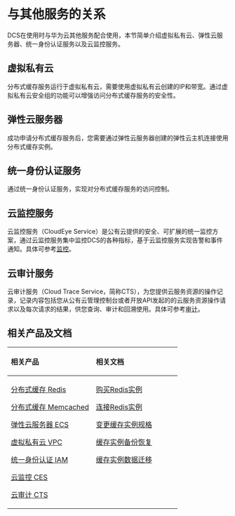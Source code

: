 # 与其他服务的关系<a name="zh-cn_topic_0033568449"></a>

DCS在使用时与华为云其他服务配合使用，本节简单介绍虚拟私有云、弹性云服务器、统一身份认证服务以及云监控服务。

## 虚拟私有云<a name="section0241946145417"></a>

分布式缓存服务运行于虚拟私有云，需要使用虚拟私有云创建的IP和带宽。通过虚拟私有云安全组的功能可以增强访问分布式缓存服务的安全性。

## 弹性云服务器<a name="section886209125518"></a>

成功申请分布式缓存服务后，您需要通过弹性云服务器创建的弹性云主机连接使用分布式缓存实例。

## 统一身份认证服务<a name="section3787617165612"></a>

通过统一身份认证服务，实现对分布式缓存服务的访问控制。

## 云监控服务<a name="section97528162561"></a>

云监控服务（CloudEye Service）是公有云提供的安全、可扩展的统一监控方案，通过云监控服务集中监控DCS的各种指标，基于云监控服务实现告警和事件通知。具体可参考[监控](支持的监控指标.md)。

## 云审计服务<a name="section83951373330"></a>

云审计服务（Cloud Trace Service，简称CTS），为您提供云服务资源的操作记录，记录内容包括您从公有云管理控制台或者开放API发起的的云服务资源操作请求以及每次请求的结果，供您查询、审计和回溯使用。具体可参考[审计](云审计服务支持的DCS操作列表.md)。

## 相关产品及文档<a name="section152613113129"></a>

<a name="table1073594361220"></a>
<table><thead align="left"><tr id="row197372430123"><th class="cellrowborder" valign="top" width="50%" id="mcps1.1.3.1.1"><p id="p4737243111216"><a name="p4737243111216"></a><a name="p4737243111216"></a>相关产品</p>
</th>
<th class="cellrowborder" valign="top" width="50%" id="mcps1.1.3.1.2"><p id="p18737144301214"><a name="p18737144301214"></a><a name="p18737144301214"></a>相关文档</p>
</th>
</tr>
</thead>
<tbody><tr id="row17371443131210"><td class="cellrowborder" valign="top" width="50%" headers="mcps1.1.3.1.1 "><p id="p13372054101419"><a name="p13372054101419"></a><a name="p13372054101419"></a><a href="https://www.huaweicloud.com/product/dcs.html?infodocbz" target="_blank" rel="noopener noreferrer">分布式缓存 Redis</a></p>
<p id="p19548105714519"><a name="p19548105714519"></a><a name="p19548105714519"></a><a href="https://www.huaweicloud.com/product/dcsmem.html?infodocbz" target="_blank" rel="noopener noreferrer">分布式缓存 Memcached</a></p>
<p id="p8862161219564"><a name="p8862161219564"></a><a name="p8862161219564"></a><a href="https://www.huaweicloud.com/product/ecs.html?infodocbz" target="_blank" rel="noopener noreferrer">弹性云服务器 ECS</a></p>
<p id="p841193941416"><a name="p841193941416"></a><a name="p841193941416"></a><a href="http://www.huaweicloud.com/product/vpc.html?infodocbz" target="_blank" rel="noopener noreferrer">虚拟私有云 VPC</a></p>
<p id="p432941415391"><a name="p432941415391"></a><a name="p432941415391"></a><a href="https://www.huaweicloud.com/product/iam.html?infodocbz" target="_blank" rel="noopener noreferrer">统一身份认证 IAM</a></p>
<p id="p0805181412448"><a name="p0805181412448"></a><a name="p0805181412448"></a><a href="https://www.huaweicloud.com/product/ces.html?infodocbz" target="_blank" rel="noopener noreferrer">云监控 CES</a></p>
<p id="p833158456"><a name="p833158456"></a><a name="p833158456"></a><a href="https://www.huaweicloud.com/product/cts.html?infodocbz" target="_blank" rel="noopener noreferrer">云审计 CTS</a></p>
</td>
<td class="cellrowborder" valign="top" width="50%" headers="mcps1.1.3.1.2 "><p id="p1381695711471"><a name="p1381695711471"></a><a name="p1381695711471"></a><a href="https://support.huaweicloud.com/usermanual-dcs/dcs-zh-ug-180315001.html?infodocbz" target="_blank" rel="noopener noreferrer">购买Redis实例</a></p>
<p id="p682916370595"><a name="p682916370595"></a><a name="p682916370595"></a><a href="https://support.huaweicloud.com/usermanual-dcs/zh-cn_topic_0082114847.html?infodocbz" target="_blank" rel="noopener noreferrer">连接Redis实例</a></p>
<p id="p16726748155912"><a name="p16726748155912"></a><a name="p16726748155912"></a><a href="https://support.huaweicloud.com/usermanual-dcs/zh-cn_topic_0061845451.html?infodocbz" target="_blank" rel="noopener noreferrer">变更缓存实例规格</a></p>
<p id="p12250886517"><a name="p12250886517"></a><a name="p12250886517"></a><a href="https://support.huaweicloud.com/usermanual-dcs/zh-cn_topic_0079545637.html?infodocbz" target="_blank" rel="noopener noreferrer">缓存实例备份恢复</a></p>
<p id="p14019113500"><a name="p14019113500"></a><a name="p14019113500"></a><a href="https://support.huaweicloud.com/migration-dcs/zh-cn_topic_0078784423.html?infodocbz" target="_blank" rel="noopener noreferrer">缓存实例数据迁移</a></p>
<p id="p582155015912"><a name="p582155015912"></a><a name="p582155015912"></a></p>
</td>
</tr>
</tbody>
</table>

